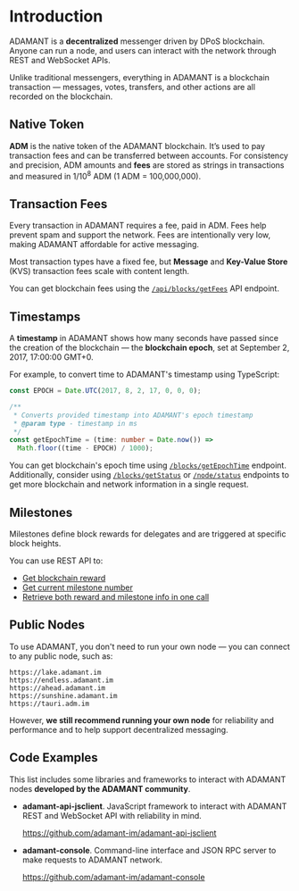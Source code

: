 # Introduction

ADAMANT is a **decentralized** messenger driven by DPoS blockchain. Anyone can run a node, and users can interact with the network through REST and WebSocket APIs.

Unlike traditional messengers, everything in ADAMANT is a blockchain transaction — messages, votes, transfers, and other actions are all recorded on the blockchain.

## Native Token

**ADM** is the native token of the ADAMANT blockchain. It’s used to pay transaction fees and can be transferred between accounts. For consistency and precision, ADM amounts and **fees** are stored as strings in transactions and measured in 1/10<sup>8</sup> ADM (1 ADM = 100,000,000).

## Transaction Fees

Every transaction in ADAMANT requires a fee, paid in ADM. Fees help prevent spam and support the network. Fees are intentionally very low, making ADAMANT affordable for active messaging.

Most transaction types have a fixed fee, but **Message** and **Key-Value Store** (KVS) transaction fees scale with content length.

You can get blockchain fees using the [`/api/blocks/getFees`](/api-endpoints/blockchain.md#get-blockchain-fees) API endpoint.

## Timestamps

A **timestamp** in ADAMANT shows how many seconds have passed since the creation of the blockchain — the **blockchain epoch**, set at September 2, 2017, 17:00:00 GMT+0.

For example, to convert time to ADAMANT's timestamp using TypeScript:

```ts
const EPOCH = Date.UTC(2017, 8, 2, 17, 0, 0, 0);

/**
 * Converts provided timestamp into ADAMANT's epoch timestamp
 * @param type - timestamp in ms
 */
const getEpochTime = (time: number = Date.now()) =>
  Math.floor((time - EPOCH) / 1000);
```

You can get blockchain's epoch time using [`/blocks/getEpochTime`](/api-endpoints/blockchain.md#get-blockchain-epoch) endpoint. Additionally, consider using [`/blocks/getStatus`](/api-endpoints/blockchain.md#get-adamant-blockchain-network-info) or [`/node/status`](/api-endpoints/blockchain.md#get-blockchain-and-network-status) endpoints to get more blockchain and network information in a single request.

## Milestones

Milestones define block rewards for delegates and are triggered at specific block heights.

You can use REST API to:

- [Get blockchain reward](/api-endpoints/blockchain.md#get-blockchain-reward)
- [Get current milestone number](/api-endpoints/blockchain.md#get-blockchain-milestone)
- [Retrieve both reward and milestone info in one call](/api-endpoints/blockchain.md#get-blockchain-and-network-status)

## Public Nodes

To use ADAMANT, you don't need to run your own node — you can connect to any public node, such as:

```csv
https://lake.adamant.im
https://endless.adamant.im
https://ahead.adamant.im
https://sunshine.adamant.im
https://tauri.adm.im
```

However, **we still recommend running your own node** for reliability and performance and to help support decentralized messaging.

## Code Examples

This list includes some libraries and frameworks to interact with ADAMANT nodes **developed by the ADAMANT community**.

- **adamant-api-jsclient**. JavaScript framework to interact with ADAMANT REST and WebSocket API with reliability in mind.

  https://github.com/adamant-im/adamant-api-jsclient

- **adamant-console**. Command-line interface and JSON RPC server to make requests to ADAMANT network.

  https://github.com/adamant-im/adamant-console
